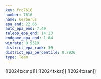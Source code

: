 ```yaml
---
key: frc7616
number: 7616
name: Cerberus
epa_end: 22.65
auto_epa_end: 7.49
teleop_epa_end: 14.13
endgame_epa_end: 1.04
winrate: 0.5319
district_epa_rank: 39
district_epa_percentile: 0.7926
type: Team
---
```

[[2024txcmp1]]
[[2024txkat]]
[[2024txsan]]
